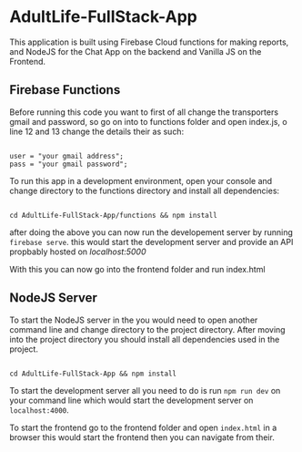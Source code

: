 # AdultLife-FullStack-App

This application is built using Firebase Cloud functions for making reports, and NodeJS for the Chat App on the backend and Vanilla JS on the Frontend.

## Firebase Functions

Before running this code you want to first of all change the transporters gmail and password, so go on into to functions folder and open index.js, o line 12 and 13 change the details their as such:

```

user = "your gmail address";
pass = "your gmail password";

```
To run this app in a development environment, open your console and change directory to the functions directory and install all dependencies:

```

cd AdultLife-FullStack-App/functions && npm install

```

after doing the above you can now run the developement server by running `firebase serve`. this would start the development server and provide an API propbably hosted on *localhost:5000*

With this you can now go into the frontend folder and run index.html

## NodeJS Server

To start the NodeJS server in the you would need to open another command line and change directory to the project directory. After moving into the project directory you should install all dependencies used in the project.

```

cd AdultLife-FullStack-App && npm install

```

To start the development server all you need to do is run `npm run dev` on your command line which would start the development server on `localhost:4000`.

To start the frontend go to the frontend folder and open `index.html` in a browser this would start the frontend then you can navigate from their.

